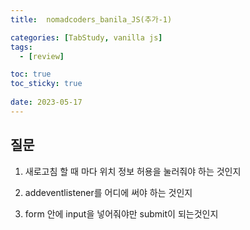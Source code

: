 ```yaml
---
title:  nomadcoders_banila_JS(추가-1)

categories: [TabStudy, vanilla js]
tags:
  - [review]

toc: true
toc_sticky: true
 
date: 2023-05-17
---
```

## 질문

1. 새로고침 할 때 마다 위치 정보 허용을 눌러줘야 하는 것인지

2. addeventlistener를 어디에 써야 하는 것인지

3. form 안에 input을 넣어줘야만 submit이 되는것인지


